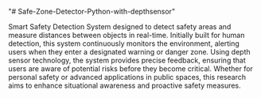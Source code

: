 "# Safe-Zone-Detector-Python-with-depthsensor" 

Smart Safety Detection System designed to detect safety areas and measure distances between objects in real-time. Initially built for human detection, this system continuously monitors the environment, alerting users when they enter a designated warning or danger zone.
Using depth sensor technology, the system provides precise feedback, ensuring that users are aware of potential risks before they become critical. Whether for personal safety or advanced applications in public spaces, this research aims to enhance situational awareness and proactive safety measures.
